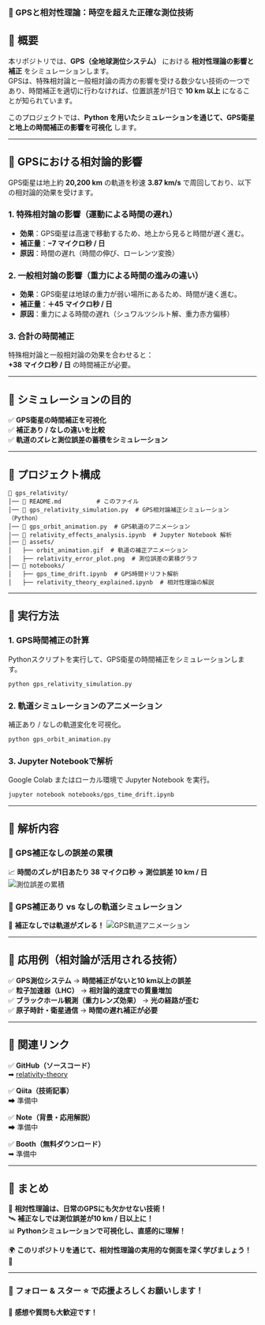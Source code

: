 ### **📌 GPSと相対性理論：時空を超えた正確な測位技術**  

## **📌 概要**  
本リポジトリでは、**GPS（全地球測位システム）** における **相対性理論の影響と補正** をシミュレーションします。  
GPSは、特殊相対論と一般相対論の両方の影響を受ける数少ない技術の一つであり、時間補正を適切に行わなければ、位置誤差が1日で **10 km 以上** になることが知られています。  

このプロジェクトでは、**Python を用いたシミュレーションを通じて、GPS衛星と地上の時間補正の影響を可視化** します。  

---

## **📌 GPSにおける相対論的影響**  
GPS衛星は地上約 **20,200 km** の軌道を秒速 **3.87 km/s** で周回しており、以下の相対論的効果を受けます。

### **1. 特殊相対論の影響（運動による時間の遅れ）**  
- **効果**：GPS衛星は高速で移動するため、地上から見ると時間が遅く進む。  
- **補正量**：**−7 マイクロ秒 / 日**  
- **原因**：時間の遅れ（時間の伸び、ローレンツ変換）  

### **2. 一般相対論の影響（重力による時間の進みの違い）**  
- **効果**：GPS衛星は地球の重力が弱い場所にあるため、時間が速く進む。  
- **補正量**：**＋45 マイクロ秒 / 日**  
- **原因**：重力による時間の遅れ（シュワルツシルト解、重力赤方偏移）  

### **3. 合計の時間補正**  
特殊相対論と一般相対論の効果を合わせると：  
**+38 マイクロ秒 / 日** の時間補正が必要。

---

## **📌 シミュレーションの目的**
✅ **GPS衛星の時間補正を可視化**  
✅ **補正あり / なしの違いを比較**  
✅ **軌道のズレと測位誤差の蓄積をシミュレーション**  

---

## **📌 プロジェクト構成**
```plaintext
📂 gps_relativity/
│── 📜 README.md          # このファイル
│── 📜 gps_relativity_simulation.py  # GPS相対論補正シミュレーション（Python）
│── 📜 gps_orbit_animation.py  # GPS軌道のアニメーション
│── 📜 relativity_effects_analysis.ipynb  # Jupyter Notebook 解析
│── 📂 assets/
│   ├── orbit_animation.gif  # 軌道の補正アニメーション
│   ├── relativity_error_plot.png  # 測位誤差の累積グラフ
│── 📂 notebooks/
│   ├── gps_time_drift.ipynb  # GPS時間ドリフト解析
│   ├── relativity_theory_explained.ipynb  # 相対性理論の解説
```

---

## **📌 実行方法**
### **1. GPS時間補正の計算**
Pythonスクリプトを実行して、GPS衛星の時間補正をシミュレーションします。
```bash
python gps_relativity_simulation.py
```

### **2. 軌道シミュレーションのアニメーション**
補正あり / なしの軌道変化を可視化。
```bash
python gps_orbit_animation.py
```

### **3. Jupyter Notebookで解析**
Google Colab またはローカル環境で Jupyter Notebook を実行。
```bash
jupyter notebook notebooks/gps_time_drift.ipynb
```

---

## **📌 解析内容**
### **🔹 GPS補正なしの誤差の累積**
📈 **時間のズレが1日あたり 38 マイクロ秒 → 測位誤差 10 km / 日**  
![測位誤差の累積](assets/relativity_error_plot.png)

### **🔹 GPS補正あり vs なしの軌道シミュレーション**
🎥 **補正なしでは軌道がズレる！**
![GPS軌道アニメーション](assets/orbit_animation.gif)

---

## **📌 応用例（相対論が活用される技術）**
✅ **GPS測位システム** → **時間補正がないと10 km以上の誤差**  
✅ **粒子加速器（LHC）** → **相対論的速度での質量増加**  
✅ **ブラックホール観測（重力レンズ効果）** → **光の経路が歪む**  
✅ **原子時計・衛星通信** → **時間の遅れ補正が必要**  

---

## **📌 関連リンク**
✅ **GitHub（ソースコード）**  
➡ [relativity-theory](https://github.com/Ry02024/Research-Plan-AIHumanoid-Guidelines/relativity-theory)  

✅ **Qiita（技術記事）**  
➡ 準備中  

✅ **Note（背景・応用解説）**  
➡ 準備中  

✅ **Booth（無料ダウンロード）**  
➡ 準備中  

---

## **📌 まとめ**
🚀 **相対性理論は、日常のGPSにも欠かせない技術！**  
🛰️ **補正なしでは測位誤差が10 km / 日以上に！**  
📊 **Pythonシミュレーションで可視化し、直感的に理解！**  

🌍 **このリポジトリを通じて、相対性理論の実用的な側面を深く学びましょう！** 🚀

---

### **🔹 フォロー & スター ⭐ で応援よろしくお願いします！**  
📢 **感想や質問も大歓迎です！**
